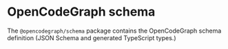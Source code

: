 # OpenCodeGraph schema

The `@opencodegraph/schema` package contains the OpenCodeGraph schema definition (JSON Schema and generated TypeScript types.)
